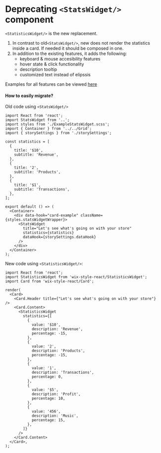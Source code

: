 # Deprecating `<StatsWidget/>` component

`<StatisticsWidget/>` is the new replacement.
1. In contrast to old`<StatsWidget/>`, new <StatisticsWidget/> does not render the statistics inside a card. If needed it should be composed in one.
2. In addition to the existing features, it adds the following:
    * keyboard & mouse accesibility features
    * hover state & click functionality
    * description tooltip
    * customized text instead of elipssis
    
Examples for all features can be viewed [here](https://wix-wix-style-react.surge.sh/?selectedKind=WIP&selectedStory=StatisticsWidget&full=0&addons=0&stories=1&panelRight=0) 

#### How to easily migrate?
Old code using `<StatsWidget/>`
```
import React from 'react';
import StatsWidget from '..';
import styles from './ExampleStatsWidget.scss';
import { Container } from '../../Grid';
import { storySettings } from './storySettings';

const statistics = [
  {
    title: '$10',
    subtitle: 'Revenue',
  },
  {
    title: '2',
    subtitle: 'Products',
  },
  {
    title: '$1',
    subtitle: 'Transactions',
  },
];

export default () => (
  <Container>
    <div data-hook="card-example" className={styles.statsWidgetWrapper}>
      <StatsWidget
        title="Let's see what's going on with your store"
        statistics={statistics}
        dataHook={storySettings.dataHook}
      />
    </div>
  </Container>
);
```

New code using `<StatisticsWidget/>`:
```
import React from 'react';
import StatisticsWidget from 'wix-style-react/StatisticsWidget';
import Card from 'wix-style-react/Card';

render(
  <Card>
    <Card.Header title={"Let's see what's going on with your store"} />
    <Card.Content>
      <StatisticsWidget
        statistics={[
          {
            value: '$10',
            description: 'Revenue',
            percentage: -15,
          },
          {
            value: '2',
            description: 'Products',
            percentage: -15,
          },
          {
            value: '1',
            description: 'Transactions',
            percentage: 0,
          },
          {
            value: '$5',
            description: 'Profit',
            percentage: 10,
          },
          {
            value: '456',
            description: 'Music',
            percentage: 15,
          },
        ]}
      />
    </Card.Content>
  </Card>,
);
```
